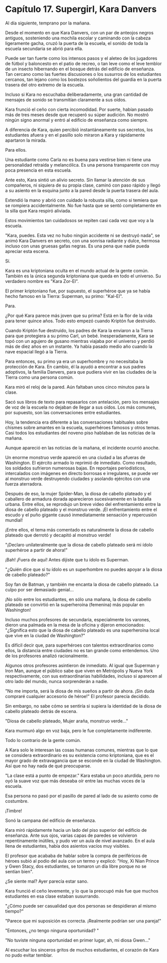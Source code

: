 
# Capítulo 17. Supergirl, Kara Danvers


Al día siguiente, temprano por la mañana.

Desde el momento en que Kara Danvers, con un par de anteojos negros antiguos, sosteniendo una mochila escolar y caminando con la cabeza ligeramente gacha, cruzó la puerta de la escuela, el sonido de toda la escuela secundaria se abrió para ella.

Puede ser tan fuerte como los intensos pasos y el aleteo de los jugadores de fútbol y baloncesto en el patio de recreo, o tan leve como el leve temblor de un insecto hibernando en el bosque detrás del edificio de enseñanza. Tan cercano como las fuertes discusiones o los susurros de los estudiantes cercanos, tan lejano como los bostezos soñolientos del guardia en la puerta trasera del otro extremo de la escuela.

Incluso si Kara no escuchaba deliberadamente, una gran cantidad de mensajes de sonido se transmitían claramente a sus oídos.

Kara frunció el ceño con cierta incomodidad. Por suerte, habían pasado más de tres meses desde que recuperó su súper audición. No mostró ningún signo anormal y entró al edificio de enseñanza como siempre.

A diferencia de Kara, quien percibió instantáneamente sus secretos, los estudiantes afuera y en el pasillo solo miraron a Kara y rápidamente apartaron la mirada.

Para ellos.

Una estudiante como Carla no es buena para vestirse bien ni tiene una personalidad retraída y melancólica. Es una persona transparente con muy poca presencia en esta escuela.

Ante esto, Kara sintió un alivio secreto. Sin llamar la atención de sus compañeros, ni siquiera de su propia clase, caminó con paso rápido y llegó a su asiento en la esquina junto a la pared desde la puerta trasera del aula.

Extendió la mano y abrió con cuidado la robusta silla, como si temiera que se rompiera accidentalmente. No fue hasta que se sentó completamente en la silla que Kara respiró aliviada.

Estos movimientos tan cuidadosos se repiten casi cada vez que voy a la escuela.

"Kara, puedes. Esta vez no hubo ningún accidente ni se destruyó nada", se animó Kara Danvers en secreto, con una sonrisa radiante y dulce, hermosa incluso con unas gruesas gafas negras. Es una pena que nadie pueda apreciar esta escena.

Sí.

Kara es una kriptoniana oculta en el mundo actual de la gente común. También es la única segunda kriptoniana que queda en todo el universo. Su verdadero nombre es "Kara Zor-El".

El primer kriptoniano fue, por supuesto, el superhéroe que ya se había hecho famoso en la Tierra: Superman, su primo: "Kal-El".

Para.

¿Por qué Kara parece más joven que su prima? Está en la flor de la vida para tener quince años. Todo esto empezó cuando Kriptón fue destruido.

Cuando Kriptón fue destruido, los padres de Kara la enviaron a la Tierra para que protegiera a su primo Carl, un bebé. Inesperadamente, Kara se topó con un agujero de gusano mientras viajaba por el universo y perdió más de diez años en un instante. Ya había pasado medio año cuando la nave espacial llegó a la Tierra.

Para entonces, su primo ya era un superhombre y no necesitaba la protección de Kara. En cambio, él la ayudó a encontrar a sus padres adoptivos, la familia Danvers, para que pudiera vivir en las ciudades de la Tierra como una persona común.

Kara miró el reloj de la pared. Aún faltaban unos cinco minutos para la clase.

Sacó sus libros de texto para repasarlos con antelación, pero los mensajes de voz de la escuela no dejaban de llegar a sus oídos. Los más comunes, por supuesto, son las conversaciones entre estudiantes.

Hoy, la tendencia era diferente a las conversaciones habituales sobre chismes sobre amantes en la escuela, superhéroes famosos y otros temas. Casi todos los estudiantes del noveno piso hablaban de las noticias de la mañana.

Aunque apareció en las noticias de la mañana, el incidente ocurrió anoche.

Un enorme monstruo verde apareció en una ciudad a las afueras de Washington. El ejército armado lo reprimió de inmediato. Como resultado, los soldados sufrieron numerosas bajas. En reportajes periodísticos, intercalados con imágenes en directo borrosas e irregulares, se puede ver al monstruo verde destruyendo ciudades y asolando ejércitos con una fuerza aterradora.

Después de eso, la mujer Spider-Man, la diosa de cabello plateado y el caballero de armadura dorada aparecieron sucesivamente en la batalla urbana. Entre ellos, se reprodujo un breve video del enfrentamiento entre la diosa de cabello plateado y el monstruo verde. ¡El enfrentamiento entre el escudo y el puño gigante causó inmediatamente sensación y repercusión mundial!

¡Entre ellos, el tema más comentado es naturalmente la diosa de cabello plateado que derrotó y decapitó al monstruo verde!

"¡Declaro unilateralmente que la diosa de cabello plateado será mi ídolo superhéroe a partir de ahora!"

¡Bah! ¡Fuera de aquí! Antes dijiste que tu ídolo es Superman.

"¿Quién dice que si tu ídolo es un superhombre no puedes apoyar a la diosa de cabello plateado?"

Soy fan de Batman, y también me encanta la diosa de cabello plateado. La culpo por ser demasiado genial...

¡No sólo entre los estudiantes, en sólo una mañana, la diosa de cabello plateado se convirtió en la superheroína (femenina) más popular en Washington!

Incluso muchos profesores de secundaria, especialmente los varones, dieron una palmada en la mesa de la oficina y dijeron emocionados: "¿Significa esto que la diosa de cabello plateado es una superheroína local que vive en la ciudad de Washington?"

Es difícil decir que, para superhéroes con talentos extraordinarios como ellos, la distancia entre ciudades no es tan grande como entendemos. Uno de los profesores analizó racionalmente.

Algunos otros profesores asintieron de inmediato. Al igual que Superman y Iron Man, aunque el público sabe que viven en Metrópolis y Nueva York respectivamente, con sus extraordinarias habilidades, incluso si aparecen al otro lado del mundo, nunca sorprenderán a nadie.

"No me importa, será la diosa de mis sueños a partir de ahora. ¡Sin duda compraré cualquier accesorio de héroe!" El profesor parecía decidido.

Sin embargo, no sabe cómo se sentiría si supiera la identidad de la diosa de cabello plateado detrás de escena.

"Diosa de cabello plateado, Mujer araña, monstruo verde..."

Kara murmuró algo en voz baja, pero le fue completamente indiferente.

Todo lo contrario de la gente común.

A Kara solo le interesan las cosas humanas comunes, mientras que lo que se considera extraordinario es su existencia como kriptoniana, que es el mayor grado de extravagancia que se esconde en la ciudad de Washington. Así que no hay nada de qué preocuparse.

"La clase está a punto de empezar." Kara estaba un poco aturdida, pero no oyó la suave voz que más deseaba oír entre las muchas voces de la escuela.

Esa persona no pasó por el pasillo de pared al lado de su asiento como de costumbre.

¡Timbre!

Sonó la campana del edificio de enseñanza.

Kara miró rápidamente hacia un lado del piso superior del edificio de enseñanza. Ante sus ojos, varias capas de paredes se volvieron repentinamente inútiles, y pudo ver un aula de nivel avanzado. En el aula llena de estudiantes, había dos asientos vacíos muy visibles.

El profesor que acababa de hablar sobre la compra de periféricos de héroes subió al podio del aula con un termo y explicó: "Hoy, Xi Nian Prince y Gwen Stacy, dos estudiantes, se tomaron un día libre porque no se sentían bien".

¿Se siente mal? Ayer parecía estar sano.

Kara frunció el ceño levemente, y lo que la preocupó más fue que muchos estudiantes en esa clase estaban susurrando.

"¿Cómo puede ser casualidad que dos personas se despidieran al mismo tiempo?"

"Parece que mi suposición es correcta. ¡Realmente podrían ser una pareja!"

"Entonces, ¿no tengo ninguna oportunidad? "

"No tuviste ninguna oportunidad en primer lugar, ah, mi diosa Gwen..."

Al escuchar los sinceros gritos de muchos estudiantes, el corazón de Kara no pudo evitar temblar.